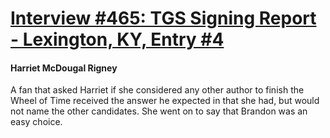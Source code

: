# [Interview #465: TGS Signing Report - Lexington, KY, Entry #4](https://www.theoryland.com/intvmain.php?i=465#4)

#### Harriet McDougal Rigney

A fan that asked Harriet if she considered any other author to finish the Wheel of Time received the answer he expected in that she had, but would not name the other candidates. She went on to say that Brandon was an easy choice.

